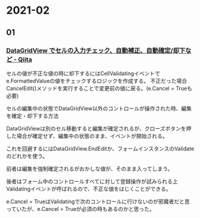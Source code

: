 # 2021-02

## 01

### [DataGridView でセルの入力チェック、自動補正、自動確定/却下など \- Qiita](https://qiita.com/hymkor/items/472f577a35d97929bb07)

セルの値が不正な値の時に却下するにはCellValidatingイベントでe.FormattedValueの値をチェックするロジックを作成する。
不正だった場合CancelEdit()メソッドを実行することで変更前の値に戻る。(e.Cancel = Trueも必要)

セルの編集中の状態でDataGridView以外のコントロールが操作された時、編集を確定・却下する方法

DataGridViewは別のセル移動すると編集が確定されるが、クローズボタンを押した場合が確定せず、編集中の状態のまま、イベントが開始される。

これを回避するにはDataGridView.EndEditか、フォームインスタンスのValidateのどれかを使う。

前者は編集を強制確定されるがおかしな値が、そのまま入ってしまう。

後者はフォーム中のコントロールすべてに対して登録操作が試みられる上Validatingイベントが呼ばれるので、不正な値をはじくことができる。

e.Cancel = TrueはValidatingで次のコントロールに行けないのが邪魔者だと思っていたが、e.Cancel = Trueが必須の時もあるのかと思った。